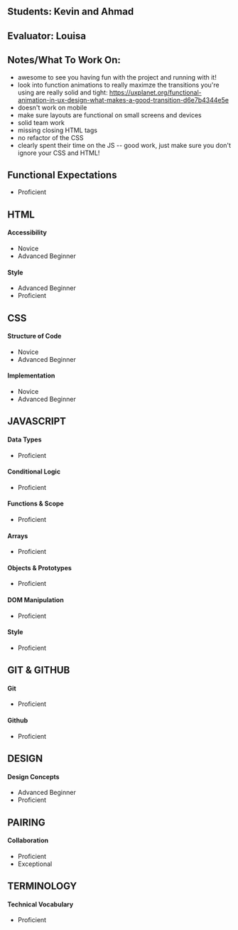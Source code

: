 ## Students: Kevin and Ahmad
## Evaluator: Louisa
## Notes/What To Work On:

- awesome to see you having fun with the project and running with it!
- look into function animations to really maximze the transitions you're using are really solid and tight: https://uxplanet.org/functional-animation-in-ux-design-what-makes-a-good-transition-d6e7b4344e5e
- doesn't work on mobile
- make sure layouts are functional on small screens and devices
- solid team work
- missing closing HTML tags
- no refactor of the CSS
- clearly spent their time on the JS -- good work, just make sure you don't ignore your CSS and HTML!

## Functional Expectations

* Proficient   

## HTML

#### Accessibility

* Novice  
* Advanced Beginner  

#### Style

* Advanced Beginner  
* Proficient   


## CSS

#### Structure of Code

* Novice  
* Advanced Beginner  

#### Implementation

* Novice  
* Advanced Beginner    


## JAVASCRIPT

#### Data Types

* Proficient   

#### Conditional Logic


* Proficient   

#### Functions & Scope


* Proficient   

#### Arrays

* Proficient   

#### Objects & Prototypes

* Proficient   

#### DOM Manipulation

* Proficient   

#### Style

* Proficient   


## GIT & GITHUB

#### Git

* Proficient   

#### Github

* Proficient   


## DESIGN

#### Design Concepts

* Advanced Beginner  
* Proficient   


## PAIRING

#### Collaboration

* Proficient  
* Exceptional

## TERMINOLOGY

#### Technical Vocabulary

* Proficient
